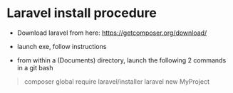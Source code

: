 # Laravel install procedure

- Download laravel from here:
https://getcomposer.org/download/

- launch exe, follow instructions

- from within a (Documents) directory, launch the following 2 commands in a git bash

>composer global require laravel/installer
>laravel new MyProject
